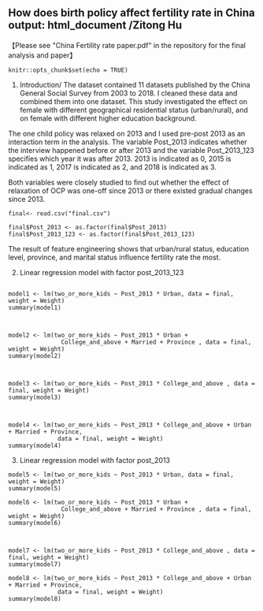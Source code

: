 
How does birth policy affect fertility rate in China
output: html_document
/Zitong Hu
---


【Please see "China Fertility rate paper.pdf" in the repository for the final analysis and paper】
```{r setup, include=FALSE}
knitr::opts_chunk$set(echo = TRUE)
```

1. Introduction/
The dataset contained 11 datasets published by the China General Social Survey from 
2003 to 2018. I cleaned these data and combined them into one dataset. This study investigated the effect on female with different geographical residential status (urban/rural), and on female with different higher 
education background. 

The one child policy was relaxed on 2013 and I used pre-post 2013 as an interaction term in the analysis. The variable Post_2013 indicates whether the interview happened before or after 2013 and the variable Post_2013_123 specifies which year it was after 2013. 2013 is indicated as 0, 2015 is indicated as 1, 2017 is indicated as 2, and 2018 is indicated as 3.

Both variables were closely studied to find out whether the effect of relaxation of OCP was one-off since 2013 or there existed gradual changes since 2013. 

```{r}
final<- read.csv("final.csv")

final$Post_2013 <- as.factor(final$Post_2013)
final$Post_2013_123 <- as.factor(final$Post_2013_123)
```


The result of feature engineering shows that urban/rural status, education level, province, and marital status influence fertility rate the most. 


2. Linear regression model with factor post_2013_123
```{r}

model1 <- lm(two_or_more_kids ~ Post_2013 * Urban, data = final, weight = Weight)
summary(model1)



model2 <- lm(two_or_more_kids ~ Post_2013 * Urban + 
               College_and_above + Married + Province , data = final, weight = Weight)
summary(model2)



model3 <- lm(two_or_more_kids ~ Post_2013 * College_and_above , data = final, weight = Weight)
summary(model3)



model4 <- lm(two_or_more_kids ~ Post_2013 * College_and_above + Urban + Married + Province, 
              data = final, weight = Weight)
summary(model4)

```

3. Linear regression model with factor post_2013
```{r}
model5 <- lm(two_or_more_kids ~ Post_2013 * Urban, data = final, weight = Weight)
summary(model5)

model6 <- lm(two_or_more_kids ~ Post_2013 * Urban + 
               College_and_above + Married + Province , data = final, weight = Weight)
summary(model6)



model7 <- lm(two_or_more_kids ~ Post_2013 * College_and_above , data = final, weight = Weight)
summary(model7)

model8 <- lm(two_or_more_kids ~ Post_2013 * College_and_above + Urban + Married + Province, 
              data = final, weight = Weight)
summary(model8)

```

